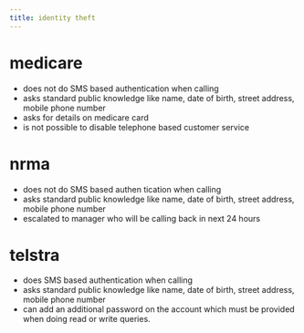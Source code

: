 ```yaml
---
title: identity theft
---
```


# medicare
- does not do SMS based authentication when calling
- asks standard public knowledge like name, date of birth, street address, mobile phone number
- asks for details on medicare card
- is not possible to disable telephone based customer service

# nrma
- does not do SMS based authen tication when calling
- asks standard public knowledge like name, date of birth, street address, mobile phone number
- escalated to manager who will be calling back in next 24 hours

# telstra
- does SMS based authentication when calling
- asks standard public knowledge like name, date of birth, street address, mobile phone number
- can add an additional password on the account which must be provided when doing read or write queries.
